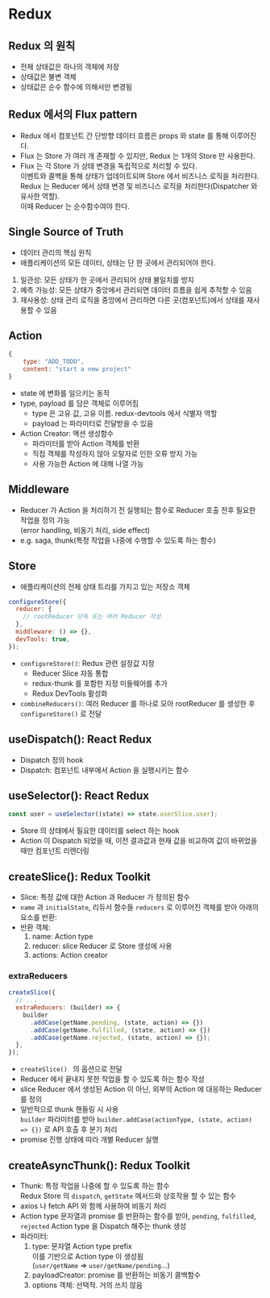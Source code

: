 # Redux

## Redux 의 원칙

- 전체 상태값은 하나의 객체에 저장
- 상태값은 불변 객체
- 상태값은 순수 함수에 의해서만 변경됨

## Redux 에서의 Flux pattern

- Redux 에서 컴포넌트 간 단방향 데이터 흐름은 props 와 state 를 통해 이루어진다.
- Flux 는 Store 가 여러 개 존재할 수 있지만, Redux 는 1개의 Store 만 사용한다.
- Flux 는 각 Store 가 상태 변경을 독립적으로 처리할 수 있다.  
  이벤트와 콜백을 통해 상태가 업데이트되며 Store 에서 비즈니스 로직을 처리한다.
  Redux 는 Reducer 에서 상태 변경 및 비즈니스 로직을 처리한다(Dispatcher 와 유사한 역할).  
  이때 Reducer 는 순수함수여야 한다.

## Single Source of Truth

- 데이터 관리의 핵심 원칙
- 애플리케이션의 모든 데이터, 상태는 단 한 곳에서 관리되어야 한다.

1. 일관성: 모든 상태가 한 곳에서 관리되어 상태 불일치를 방지
2. 예측 가능성: 모든 상태가 중앙에서 관리되면 데이터 흐름을 쉽게 추적할 수 있음
3. 재사용성: 상태 관리 로직을 중앙에서 관리하면 다른 곳(컴포넌트)에서 상태를 재사용할 수 있음

## Action

```js
{
    type: "ADD_TODO",
    content: "start a new project"
}
```

- state 에 변화를 일으키는 동작
- type, payload 를 담은 객체로 이루어짐
  - type 은 고유 값, 고유 이름. redux-devtools 에서 식별자 역할
  - payload 는 파라미터로 전달받을 수 있음
- Action Creator: 액션 생성함수
  - 파라미터를 받아 Action 객체를 반환
  - 직접 객체를 작성하지 않아 오탈자로 인한 오류 방지 가능
  - 사용 가능한 Action 에 대해 나열 가능

## Middleware

- Reducer 가 Action 을 처리하기 전 실행되는 함수로 Reducer 호출 전후 필요한 작업을 정의 가능  
  (error handling, 비동기 처리, side effect)
- e.g. saga, thunk(특정 작업을 나중에 수행할 수 있도록 하는 함수)

## Store

- 애플리케이션의 전체 상태 트리를 가지고 있는 저장소 객체

```js
configureStore({
  reducer: {
    // rootReducer 단독 또는 여러 Reducer 작성
  },
  middleware: () => {},
  devTools: true,
});
```

- `configureStore()`: Redux 관련 설정값 지정
  - Reducer Slice 자동 통합
  - redux-thunk 를 포함한 지정 미들웨어를 추가
  - Redux DevTools 활성화
- `combineReducers()`: 여러 Reducer 를 하나로 모아 rootReducer 를 생성한 후 `configureStore()` 로 전달

## useDispatch(): React Redux

- Dispatch 정의 hook
- Dispatch: 컴포넌트 내부에서 Action 을 실행시키는 함수

## useSelector(): React Redux

```js
const user = useSelector((state) => state.userSlice.user);
```

- Store 의 상태에서 필요한 데이터를 select 하는 hook
- Action 이 Dispatch 되었을 때, 이전 결과값과 현재 값을 비교하여 값이 바뀌었을 때만 컴포넌트 리렌더링

## createSlice(): Redux Toolkit

- Slice: 특정 값에 대한 Action 과 Reducer 가 정의된 함수
- `name` 과 `initialState`, 리듀서 함수들 `reducers` 로 이루어진 객체를 받아 아래의 요소를 반환:
- 반환 객체:
  1. name: Action type
  2. reducer: slice Reducer 로 Store 생성에 사용
  3. actions: Action creator

### extraReducers

```js
createSlice({
  // ...
  extraReducers: (builder) => {
    builder
      .addCase(getName.pending, (state, action) => {})
      .addCase(getName.fulfilled, (state, action) => {})
      .addCase(getName.rejected, (state, action) => {});
  },
});
```

- `createSlice() ` 의 옵션으로 전달
- Reducer 에서 끝내지 못한 작업을 할 수 있도록 하는 함수 작성
- slice Reducer 에서 생성된 Action 이 아닌, 외부의 Action 에 대응하는 Reducer 를 정의
- 일반적으로 thunk 핸들링 시 사용  
  `builder` 파라미터를 받아 `builder.addCase(actionType, (state, action) => {})` 로 API 호출 후 분기 처리
- promise 진행 상태에 따라 개별 Reducer 실행

## createAsyncThunk(): Redux Toolkit

- Thunk: 특정 작업을 나중에 할 수 있도록 하는 함수  
  Redux Store 의 `dispatch`, `getState` 메서드와 상호작용 할 수 있는 함수
- axios 나 fetch API 와 함께 사용하여 비동기 처리
- Action type 문자열과 promise 를 반환하는 함수를 받아,
  `pending`, `fulfilled`, `rejected` Action type 을 Dispatch 해주는 thunk 생성
- 파라미터:
  1. type: 문자열 Action type prefix  
     이를 기반으로 Action type 이 생성됨  
     (`user/getName` => `user/getName/pending`...)
  2. payloadCreator: promise 를 반환하는 비동기 콜백함수
  3. options 객체: 선택적. 거의 쓰지 않음
